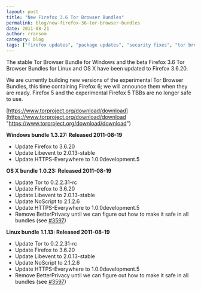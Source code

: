 ```yaml
---
layout: post
title: "New Firefox 3.6 Tor Browser Bundles"
permalink: blog/new-firefox-36-tor-browser-bundles
date: 2011-08-21
author: rransom
category: blog
tags: ["firefox updates", "package updates", "security fixes", "tor browser", "tor browser bundle"]
---
```


The stable Tor Browser Bundle for Windows and the beta Firefox 3.6 Tor Browser Bundles for Linux and OS X have been updated to Firefox 3.6.20.

We are currently building new versions of the experimental Tor Browser Bundles, this time containing Firefox 6; we will announce them when they are ready. Firefox 5 and the experimental Firefox 5 TBBs are no longer safe to use.

[https://www.torproject.org/download/download](https://www.torproject.org/download/download "https://www.torproject.org/download/download")

**Windows bundle**
**1.3.27: Released 2011-08-19**

- Update Firefox to 3.6.20
- Update Libevent to 2.0.13-stable
- Update HTTPS-Everywhere to 1.0.0development.5

**OS X bundle**
**1.0.23: Released 2011-08-19**

- Update Tor to 0.2.2.31-rc
- Update Firefox to 3.6.20
- Update Libevent to 2.0.13-stable
- Update NoScript to 2.1.2.6
- Update HTTPS-Everywhere to 1.0.0development.5
- Remove BetterPrivacy until we can figure out how to make it safe in all bundles (see [#3597](https://trac.torproject.org/projects/tor/ticket/3597))

**Linux bundle**
**1.1.13: Released 2011-08-19**

- Update Tor to 0.2.2.31-rc
- Update Firefox to 3.6.20
- Update Libevent to 2.0.13-stable
- Update NoScript to 2.1.2.6
- Update HTTPS-Everywhere to 1.0.0development.5
- Remove BetterPrivacy until we can figure out how to make it safe in all bundles (see [#3597](https://trac.torproject.org/projects/tor/ticket/3597))

